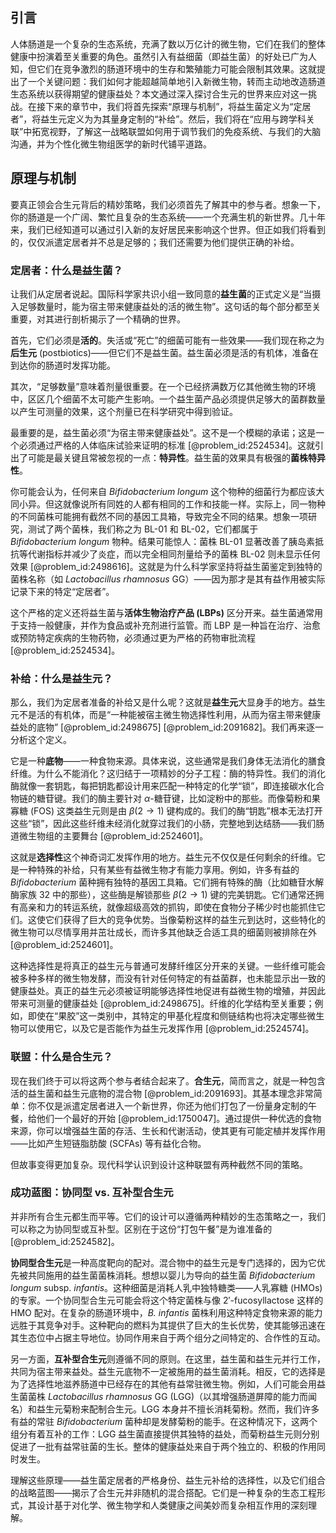## 引言
人体肠道是一个复杂的生态系统，充满了数以万亿计的微生物，它们在我们的整体健康中扮演着至关重要的角色。虽然引入有益细菌（即益生菌）的好处已广为人知，但它们在竞争激烈的肠道环境中的生存和繁殖能力可能会限制其效果。这就提出了一个关键问题：我们如何才能超越简单地引入新微生物，转而主动地改造肠道生态系统以获得期望的健康益处？本文通过深入探讨合生元的世界来应对这一挑战。在接下来的章节中，我们将首先探索“原理与机制”，将益生菌定义为“定居者”，将益生元定义为为其量身定制的“补给”。然后，我们将在“应用与跨学科关联”中拓宽视野，了解这一战略联盟如何用于调节我们的免疫系统、与我们的大脑沟通，并为个性化微生物组医学的新时代铺平道路。

## 原理与机制

要真正领会合生元背后的精妙策略，我们必须首先了解其中的参与者。想象一下，你的肠道是一个广阔、繁忙且复杂的生态系统——一个充满生机的新世界。几十年来，我们已经知道可以通过引入新的友好居民来影响这个世界。但正如我们将看到的，仅仅派遣定居者并不总是足够的；我们还需要为他们提供正确的补给。

### 定居者：什么是益生菌？

让我们从定居者说起。国际科学家共识小组一致同意的**益生菌**的正式定义是“当摄入足够数量时，能为宿主带来健康益处的活的微生物”。这句话的每个部分都至关重要，对其进行剖析揭示了一个精确的世界。

首先，它们必须是**活的**。失活或“死亡”的细菌可能有一些效果——我们现在称之为**后生元** (postbiotics)——但它们不是益生菌。益生菌必须是活的有机体，准备在到达你的肠道时发挥功能。

其次，“足够数量”意味着剂量很重要。在一个已经挤满数万亿其他微生物的环境中，区区几个细菌不太可能产生影响。一个益生菌产品必须提供足够大的菌群数量以产生可测量的效果，这个剂量已在科学研究中得到验证。

最重要的是，益生菌必须“为宿主带来健康益处”。这不是一个模糊的承诺；这是一个必须通过严格的人体临床试验来证明的标准 [@problem_id:2524534]。这就引出了可能是最关键且常被忽视的一点：**特异性**。益生菌的效果具有极强的**菌株特异性**。

你可能会认为，任何来自 *Bifidobacterium longum* 这个物种的细菌行为都应该大同小异。但这就像说所有同姓的人都有相同的工作和技能一样。实际上，同一物种的不同菌株可能拥有截然不同的基因工具箱，导致完全不同的结果。想象一项研究，测试了两个菌株，我们称之为 BL-01 和 BL-02，它们都属于 *Bifidobacterium longum* 物种。结果可能惊人：菌株 BL-01 显著改善了胰岛素抵抗等代谢指标并减少了炎症，而以完全相同剂量给予的菌株 BL-02 则未显示任何效果 [@problem_id:2498616]。这就是为什么科学家坚持将益生菌鉴定到独特的菌株名称（如 *Lactobacillus rhamnosus* GG）——因为那才是其有益作用被实际记录下来的特定“定居者”。

这个严格的定义还将益生菌与**活体生物治疗产品 (LBPs)** 区分开来。益生菌通常用于支持一般健康，并作为食品或补充剂进行监管。而 LBP 是一种旨在治疗、治愈或预防特定疾病的生物药物，必须通过更为严格的药物审批流程 [@problem_id:2524534]。

### 补给：什么是益生元？

那么，我们为定居者准备的补给又是什么呢？这就是**益生元**大显身手的地方。益生元不是活的有机体，而是“一种能被宿主微生物选择性利用，从而为宿主带来健康益处的底物” [@problem_id:2498675] [@problem_id:2091682]。我们再来逐一分析这个定义。

它是一种**底物**——一种食物来源。具体来说，这些通常是我们身体无法消化的膳食纤维。为什么不能消化？这归结于一项精妙的分子工程：酶的特异性。我们的消化酶就像一套钥匙，每把钥匙都设计用来匹配一种特定的化学“锁”，即连接碳水化合物链的糖苷键。我们的酶主要针对 $\alpha$-糖苷键，比如淀粉中的那些。而像菊粉和果寡糖 (FOS) 这类益生元则是由 $\beta(2\to 1)$ 键构成的。我们的酶“钥匙”根本无法打开这些“锁”，因此这些纤维未经消化就穿过我们的小肠，完整地到达结肠——我们肠道微生物组的主要舞台 [@problem_id:2524601]。

这就是**选择性**这个神奇词汇发挥作用的地方。益生元不仅仅是任何剩余的纤维。它是一种特殊的补给，只有某些有益微生物才有能力享用。例如，许多有益的 *Bifidobacterium* 菌种拥有独特的基因工具箱。它们拥有特殊的酶（比如糖苷水解酶家族 32 中的那些），这些酶是解锁那些 $\beta(2\to 1)$ 键的完美钥匙。它们通常还拥有高亲和力的转运系统，就像超级高效的抓钩，即使在食物分子稀少时也能抓住它们。这使它们获得了巨大的竞争优势。当像菊粉这样的益生元到达时，这些特化的微生物可以尽情享用并茁壮成长，而许多其他缺乏合适工具的细菌则被排除在外 [@problem_id:2524601]。

这种选择性是将真正的益生元与普通可发酵纤维区分开来的关键。一些纤维可能会被多种多样的微生物发酵，而没有针对任何特定的有益菌群，也未能显示出一致的健康益处。真正的益生元必须被证明能够选择性地促进有益微生物的增殖，并因此带来可测量的健康益处 [@problem_id:2498675]。纤维的化学结构至关重要；例如，即使在“果胶”这一类别中，其特定的甲基化程度和侧链结构也将决定哪些微生物可以使用它，以及它是否能作为益生元发挥作用 [@problem_id:2524574]。

### 联盟：什么是合生元？

现在我们终于可以将这两个参与者结合起来了。**合生元**，简而言之，就是一种包含活的益生菌和益生元底物的混合物 [@problem_id:2091693]。其基本理念非常简单：你不仅是派遣定居者进入一个新世界，你还为他们打包了一份量身定制的午餐，给他们一个最好的开始 [@problem_id:1750047]。通过提供一种优选的食物来源，你可以增强益生菌的存活、生长和代谢活动，使其更有可能定植并发挥作用——比如产生短链脂肪酸 (SCFAs) 等有益化合物。

但故事变得更加复杂。现代科学认识到设计这种联盟有两种截然不同的策略。

### 成功蓝图：协同型 vs. 互补型合生元

并非所有合生元都生而平等。它们的设计可以遵循两种精妙的生态策略之一，我们可以称之为协同型或互补型。区别在于这份“打包午餐”是为谁准备的 [@problem_id:2524582]。

**协同型合生元**是一种高度靶向的配对。混合物中的益生元是专门选择的，因为它优先被共同施用的益生菌菌株消耗。想想以婴儿为导向的益生菌 *Bifidobacterium longum* subsp. *infantis*。这种细菌是消耗人乳中独特糖类——人乳寡糖 (HMOs) 的专家。一个协同型合生元可能会将这个特定菌株与像 $2'$-fucosyllactose 这样的 HMO 配对。在复杂的肠道环境中，*B. infantis* 菌株利用这种特定食物来源的能力远胜于其竞争对手。这种靶向的燃料为其提供了巨大的生长优势，使其能够迅速在其生态位中占据主导地位。协同作用来自于两个组分之间特定的、合作性的互动。

另一方面，**互补型合生元**则遵循不同的原则。在这里，益生菌和益生元并行工作，共同为宿主带来益处。益生元底物不一定被施用的益生菌消耗。相反，它的选择是为了选择性地滋养肠道中已经存在的其他有益常驻微生物。例如，人们可能会用益生菌菌株 *Lactobacillus rhamnosus* GG (LGG)（以其增强肠道屏障的能力而闻名）和益生元菊粉来配制合生元。LGG 本身并不擅长消耗菊粉。然而，我们许多有益的常驻 *Bifidobacterium* 菌种却是发酵菊粉的能手。在这种情况下，这两个组分有着互补的工作：LGG 益生菌直接提供其独特的益处，而菊粉益生元则分别促进了一批有益常驻菌的生长。整体的健康益处来自于两个独立的、积极的作用同时发生。

理解这些原理——益生菌定居者的严格身份、益生元补给的选择性，以及它们组合的战略蓝图——揭示了合生元并非随机的混合搭配。它们是一种复杂的生态工程形式，其设计基于对化学、微生物学和人类健康之间美妙而复杂相互作用的深刻理解。

